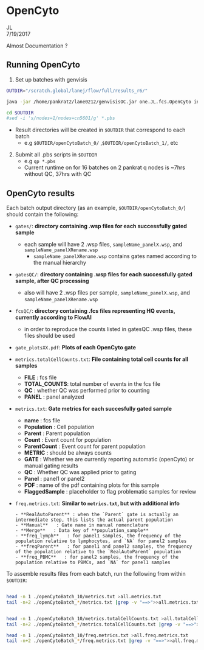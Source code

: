 # OpenCyto
JL  
7/19/2017  

Almost Documentation ? 



## Running OpenCyto

1. Set up batches with genvisis

```bash
OUTDIR="/scratch.global/lanej/flow/full/results_r6/"

java -jar /home/pankrat2/lane0212/genvisisOC.jar one.JL.fcs.OpenCyto inputFCS=/scratch.global/lanej/flow/full/fcs/ panel1Map=/home/pankrat2/shared/bin/auto-fcs/explore/openCyto/panel1Map.txt panel2Map=/home/pankrat2/shared/bin/auto-fcs/explore/openCyto/panel2Map.txt templateLymph=/home/pankrat2/shared/bin/auto-fcs/explore/openCyto/lymph.dev.e.csv outDir=$OUTDIR rSource=/home/pankrat2/shared/bin/auto-fcs/explore/openCyto/Lymph_monoWithQC_v5.R templateMonocyte=/home/pankrat2/shared/bin/auto-fcs/explore/openCyto/dc.dev.c.csv mapFile=/home/pankrat2/shared/bin/auto-fcs/explore/openCyto/fcsMapBlankMap.txt genvisis=/home/pankrat2/lane0212/genvisisOC.jar batch=16 memoryInMb=30000 threads=1 wallTimeInHour=50

cd $OUTDIR
#sed -i 's/nodes=1/nodes=cn5601/g' *.pbs

```
  - Result directories will be created in `$OUTDIR` that correspond to each batch
    - e.g `$OUTDIR/openCytoBatch_0/` ,`$OUTDIR/openCytoBatch_1/`, etc
2. Submit all .pbs scripts in `$OUTDIR`
    - e.g `qp *.pbs`
    - Current runtime on for 16 batches on 2 pankrat q nodes is ~7hrs without QC, 37hrs with QC
    
## OpenCyto results

Each batch output directory (as an example, `$OUTDIR/openCytoBatch_0/`) should contain the following:

- `gates/`: **directory containing .wsp files for each successfully gated sample**
    - each sample will have 2 .wsp files, `sampleName_panelX.wsp`, and `sampleName_panelXRename.wsp`
        - `sampleName_panelXRename.wsp` contains gates named according to the manual hierarchy
- `gatesQC/`: **directory containing .wsp files for each successfully gated sample, after QC processing**
     - also will have 2 .wsp files per sample, `sampleName_panelX.wsp`, and `sampleName_panelXRename.wsp`

- `fcsQC/`: **directory containing .fcs files representing HQ events, currently according to FlowAI**
     - in order to reproduce the counts listed in gatesQC .wsp files, these files should be used

- `gate_plotsXX.pdf`: **Plots of each OpenCyto gate**



- `metrics.totalCellCounts.txt`: **File containing total cell counts for all samples**
    - **FILE** : fcs file
    - **TOTAL_COUNTS**: total number of events in the fcs file
    - **QC** : whether QC was performed prior to counting
    - **PANEL** :  panel analyzed
    
- `metrics.txt`: **Gate metrics for each succesfully gated sample**
    - **name**         : fcs file
    - **Population**   : Cell population
    - **Parent**       : Parent population
    - **Count**        : Event count for  population
    - **ParentCount**  : Event count for parent population
    - **METRIC**       : should be always counts
    - **GATE**         : Whether we are currently reporting automatic (openCyto) or manual gating results
    - **QC**           : Whether QC was applied prior to gating
    - **Panel**           : panel1 or panel2
    - **PDF**           : name of the pdf containing plots for this sample
    - **FlaggedSample**           : placeholder to flag problematic samples for review
- `freq.metrics.txt`: **Similar to `metrics.txt`, but with additional info**

      - **RealAutoParent** : when the `Parent` gate is actually an intermediate step, this lists the actual parent population
      - **Manual**   : Gate name in manual nomenclature
      - **Merge**   : Data key of **population_sample**
      - **freq_lymph**   : for panel1 samples, the frequency of the population relative to lymphocytes, and `NA` for panel2 samples
      - **freqParent**   : for panel1 and panel2 samples, the frequency of the population relative to the `RealAutoParent` population
      - **freq_PBMC**   : for panel2 samples, the frequency of the population relative to PBMCs, and `NA` for panel1 samples
      
      
To assemble results files from each batch, run the following from within `$OUTDIR`:

```bash

head -n 1 ./openCytoBatch_10/metrics.txt >all.metrics.txt
tail -n+2 ./openCytoBatch_*/metrics.txt |grep -v "==>">>all.metrics.txt


head -n 1 ./openCytoBatch_10/metrics.totalCellCounts.txt >all.totalCellCounts.metrics.txt
tail -n+2 ./openCytoBatch_*/metrics.totalCellCounts.txt |grep -v "==>">>all.totalCellCounts.metrics.txt

head -n 1 ./openCytoBatch_10/freq.metrics.txt >all.freq.metrics.txt
tail -n+2 ./openCytoBatch_*/freq.metrics.txt |grep -v "==>">>all.freq.metrics.txt
```

